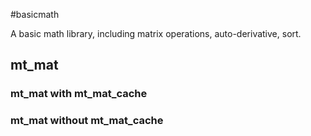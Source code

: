 #basicmath

A basic math library, including matrix operations, auto-derivative, sort.

## mt_mat

### mt_mat with mt_mat_cache

### mt_mat without mt_mat_cache